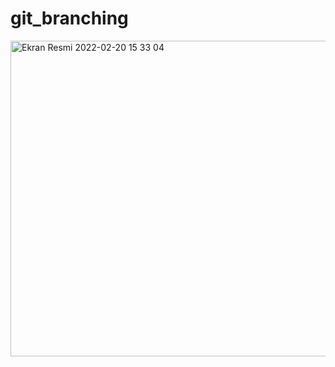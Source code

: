 # git_branching

<img width="505" alt="Ekran Resmi 2022-02-20 15 33 04" src="https://user-images.githubusercontent.com/50153950/154842696-21f60570-b64b-4c15-ac98-411377968951.png">

